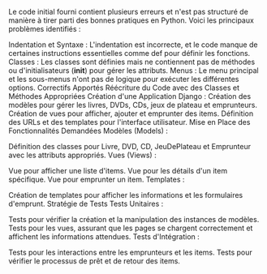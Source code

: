 Le code initial fourni contient plusieurs erreurs et n'est pas structuré de manière à tirer parti des bonnes pratiques en Python. Voici les principaux problèmes identifiés :

Indentation et Syntaxe : L'indentation est incorrecte, et le code manque de certaines instructions essentielles comme def pour définir les fonctions.
Classes : Les classes sont définies mais ne contiennent pas de méthodes ou d'initialisateurs (__init__) pour gérer les attributs.
Menus : Le menu principal et les sous-menus n'ont pas de logique pour exécuter les différentes options.
Correctifs Apportés
Réécriture du Code avec des Classes et Méthodes Appropriées
Création d'une Application Django :
Création des modèles pour gérer les livres, DVDs, CDs, jeux de plateau et emprunteurs.
Création de vues pour afficher, ajouter et emprunter des items.
Définition des URLs et des templates pour l'interface utilisateur.
Mise en Place des Fonctionnalités Demandées
Modèles (Models) :

Définition des classes pour Livre, DVD, CD, JeuDePlateau et Emprunteur avec les attributs appropriés.
Vues (Views) :

Vue pour afficher une liste d'items.
Vue pour les détails d'un item spécifique.
Vue pour emprunter un item.
Templates :

Création de templates pour afficher les informations et les formulaires d'emprunt.
Stratégie de Tests
Tests Unitaires :

Tests pour vérifier la création et la manipulation des instances de modèles.
Tests pour les vues, assurant que les pages se chargent correctement et affichent les informations attendues.
Tests d'Intégration :

Tests pour les interactions entre les emprunteurs et les items.
Tests pour vérifier le processus de prêt et de retour des items.
